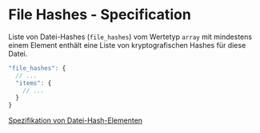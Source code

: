 # File Hashes - Specification

Liste von Datei-Hashes (`file_hashes`) vom Wertetyp `array` mit mindestens einem Element enthält eine Liste von kryptografischen Hashes für diese Datei.

```javascript
"file_hashes": {
  // ...
  "items": {
    // ...
  }
}
```

[Spezifikation von Datei-Hash-Elementen](types/full_product_name/product_identification_helper/hashes/hash/file_hashes/file_hash-spec.de.md)
